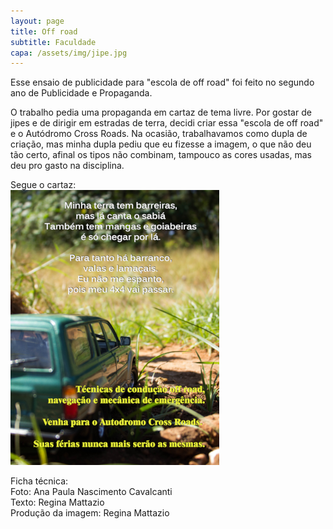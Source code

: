 ```yaml
---
layout: page
title: Off road
subtitle: Faculdade
capa: /assets/img/jipe.jpg
---
```


Esse ensaio de publicidade para "escola de off road" foi feito no segundo ano de Publicidade e Propaganda.

O trabalho pedia uma propaganda em cartaz de tema livre. Por gostar de jipes e de dirigir em estradas de terra, decidi criar essa "escola de off road" e o Autódromo Cross Roads.
Na ocasião, trabalhavamos como dupla de criação, mas minha dupla pediu que eu fizesse a imagem, o que não deu tão certo, afinal os tipos não combinam, tampouco as cores usadas, mas deu pro gasto na disciplina.

Segue o cartaz:  
![tecnicas offroad](/assets/img/offroad.png)

Ficha técnica:  
Foto: Ana Paula Nascimento Cavalcanti  
Texto: Regina Mattazio  
Produção da imagem: Regina Mattazio
